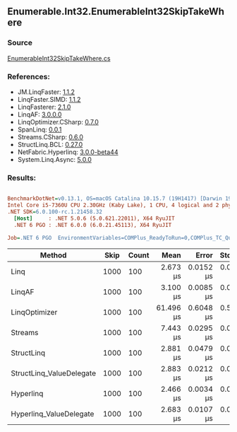 ﻿## Enumerable.Int32.EnumerableInt32SkipTakeWhere

### Source
[EnumerableInt32SkipTakeWhere.cs](../LinqBenchmarks/Enumerable/Int32/EnumerableInt32SkipTakeWhere.cs)

### References:
- JM.LinqFaster: [1.1.2](https://www.nuget.org/packages/JM.LinqFaster/1.1.2)
- LinqFaster.SIMD: [1.1.2](https://www.nuget.org/packages/LinqFaster.SIMD/1.0.3)
- LinqFasterer: [2.1.0](https://www.nuget.org/packages/LinqFasterer/2.1.0)
- LinqAF: [3.0.0.0](https://www.nuget.org/packages/LinqAF/3.0.0.0)
- LinqOptimizer.CSharp: [0.7.0](https://www.nuget.org/packages/LinqOptimizer.CSharp/0.7.0)
- SpanLinq: [0.0.1](https://www.nuget.org/packages/SpanLinq/0.0.1)
- Streams.CSharp: [0.6.0](https://www.nuget.org/packages/Streams.CSharp/0.6.0)
- StructLinq.BCL: [0.27.0](https://www.nuget.org/packages/StructLinq/0.27.0)
- NetFabric.Hyperlinq: [3.0.0-beta44](https://www.nuget.org/packages/NetFabric.Hyperlinq/3.0.0-beta44)
- System.Linq.Async: [5.0.0](https://www.nuget.org/packages/System.Linq.Async/5.0.0)

### Results:
``` ini

BenchmarkDotNet=v0.13.1, OS=macOS Catalina 10.15.7 (19H1417) [Darwin 19.6.0]
Intel Core i5-7360U CPU 2.30GHz (Kaby Lake), 1 CPU, 4 logical and 2 physical cores
.NET SDK=6.0.100-rc.1.21458.32
  [Host]     : .NET 5.0.6 (5.0.621.22011), X64 RyuJIT
  .NET 6 PGO : .NET 6.0.0 (6.0.21.45113), X64 RyuJIT

Job=.NET 6 PGO  EnvironmentVariables=COMPlus_ReadyToRun=0,COMPlus_TC_QuickJitForLoops=1,COMPlus_TieredPGO=1  Runtime=.NET 6.0  

```
|                   Method | Skip | Count |      Mean |     Error |    StdDev |         Ratio | RatioSD |   Gen 0 | Allocated |
|------------------------- |----- |------ |----------:|----------:|----------:|--------------:|--------:|--------:|----------:|
|                     Linq | 1000 |   100 |  2.673 μs | 0.0152 μs | 0.0142 μs |      baseline |         |  0.0992 |     208 B |
|                   LinqAF | 1000 |   100 |  3.100 μs | 0.0085 μs | 0.0079 μs |  1.16x slower |   0.01x |  0.0191 |      40 B |
|            LinqOptimizer | 1000 |   100 | 61.496 μs | 0.6048 μs | 0.5362 μs | 23.02x slower |   0.20x | 15.8691 |  33,277 B |
|                  Streams | 1000 |   100 |  7.443 μs | 0.0295 μs | 0.0276 μs |  2.78x slower |   0.02x |  0.4349 |     920 B |
|               StructLinq | 1000 |   100 |  2.881 μs | 0.0479 μs | 0.0425 μs |  1.08x slower |   0.02x |  0.0610 |     128 B |
| StructLinq_ValueDelegate | 1000 |   100 |  2.883 μs | 0.0212 μs | 0.0188 μs |  1.08x slower |   0.01x |  0.0191 |      40 B |
|                Hyperlinq | 1000 |   100 |  2.466 μs | 0.0034 μs | 0.0027 μs |  1.08x faster |   0.00x |  0.0191 |      40 B |
|  Hyperlinq_ValueDelegate | 1000 |   100 |  2.683 μs | 0.0107 μs | 0.0095 μs |  1.00x slower |   0.01x |  0.0191 |      40 B |

